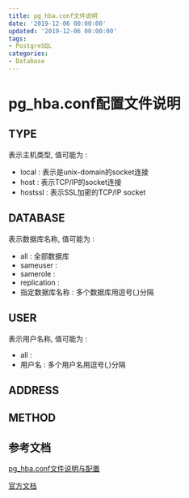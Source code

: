 ```yaml
---
title: pg_hba.conf文件说明
date: '2019-12-06 00:00:00'
updated: '2019-12-06 00:00:00'
tags:
- PostgreSQL
categories:
- Database
---
```


# pg_hba.conf配置文件说明

## TYPE

表示主机类型, 值可能为 :

- local : 表示是unix-domain的socket连接
- host : 表示TCP/IP的socket连接
- hostssl : 表示SSL加密的TCP/IP socket

## DATABASE

表示数据库名称, 值可能为 :

- all : 全部数据库
- sameuser :
- samerole :
- replication :
- 指定数据库名称 : 多个数据库用逗号(,)分隔

## USER

表示用户名称, 值可能为 :

- all :
- 用户名 : 多个用户名用逗号(,)分隔

## ADDRESS

## METHOD

## 参考文档

[pg_hba.conf文件说明与配置](https://blog.csdn.net/hmxz2nn/article/details/83717663)

[官方文档](https://www.postgresql.org/docs/11/auth-pg-hba-conf.html)
